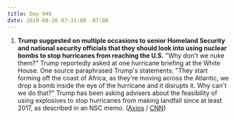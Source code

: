 ```yaml
---
title: Day 949
date: 2019-08-26 07:31:00 -07:00
---
```


1. **Trump suggested on multiple occasions to senior Homeland Security and national security officials that they should look into using nuclear bombs to stop hurricanes from reaching the U.S.** "Why don't we nuke them?" Trump reportedly asked at one hurricane briefing at the White House. One source paraphrased Trump's statements: "They start forming off the coast of Africa, as they're moving across the Atlantic, we drop a bomb inside the eye of the hurricane and it disrupts it. Why can't we do that?" Trump has been asking advisers about the feasibility of using explosives to stop hurricanes from making landfall since at least 2017, as described in an NSC memo. ([Axios](https://www.axios.com/trump-nuclear-bombs-hurricanes-97231f38-2394-4120-a3fa-8c9cf0e3f51c.html) / [CNN](https://www.cnn.com/2019/08/26/politics/donald-trump-nuclear-bombs-hurricanes/index.html))